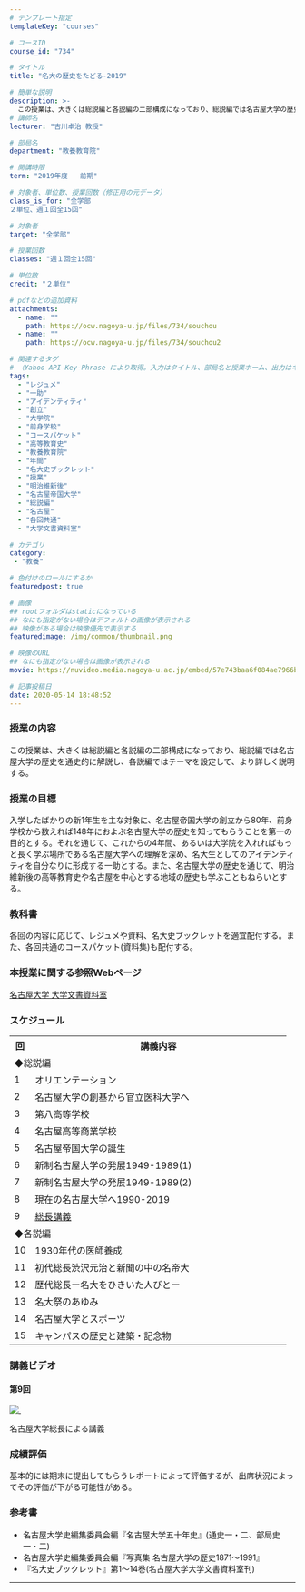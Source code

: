 ```yaml
---
# テンプレート指定
templateKey: "courses"

# コースID
course_id: "734"

# タイトル
title: "名大の歴史をたどる-2019"

# 簡単な説明
description: >-
  この授業は、大きくは総説編と各説編の二部構成になっており、総説編では名古屋大学の歴史を通史的に解説し、各説編ではテーマを設定して、より詳しく説明する。 ....
# 講師名
lecturer: "吉川卓治 教授"

# 部局名
department: "教養教育院"

# 開講時限
term: "2019年度	前期"

# 対象者、単位数、授業回数（修正用の元データ）
class_is_for: "全学部
２単位、週１回全15回"

# 対象者
target: "全学部"

# 授業回数
classes: "週１回全15回"

# 単位数
credit: "２単位"

# pdfなどの追加資料
attachments:
  - name: "" 
    path: https://ocw.nagoya-u.jp/files/734/souchou
  - name: "" 
    path: https://ocw.nagoya-u.jp/files/734/souchou2

# 関連するタグ
# （Yahoo API Key-Phrase により取得。入力はタイトル、部局名と授業ホーム、出力はキーフレーズ（tags））
tags:
  - "レジュメ"
  - "一助"
  - "アイデンティティ"
  - "創立"
  - "大学院"
  - "前身学校"
  - "コースパケット"
  - "高等教育史"
  - "教養教育院"
  - "年間"
  - "名大史ブックレット"
  - "授業"
  - "明治維新後"
  - "名古屋帝国大学"
  - "総説編"
  - "名古屋"
  - "各回共通"
  - "大学文書資料室"

# カテゴリ
category:
 - "教養"

# 色付けのロールにするか
featuredpost: true

# 画像
## rootフォルダはstaticになっている
## なにも指定がない場合はデフォルトの画像が表示される
## 映像がある場合は映像優先で表示する
featuredimage: /img/common/thumbnail.png

# 映像のURL
## なにも指定がない場合は画像が表示される
movie: https://nuvideo.media.nagoya-u.ac.jp/embed/57e743baa6f084ae7966b4ca657488f58514e9a0

# 記事投稿日
date: 2020-05-14 18:48:52
---
```


### 授業の内容

この授業は、大きくは総説編と各説編の二部構成になっており、総説編では名古屋大学の歴史を通史的に解説し、各説編ではテーマを設定して、より詳しく説明する。









### 授業の目標

入学したばかりの新1年生を主な対象に、名古屋帝国大学の創立から80年、前身学校から数えれば148年におよぶ名古屋大学の歴史を知ってもらうことを第一の目的とする。それを通じて、これからの4年間、あるいは大学院を入れればもっと長く学ぶ場所である名古屋大学への理解を深め、名大生としてのアイデンティティを自分なりに形成する一助とする。また、名古屋大学の歴史を通じて、明治維新後の高等教育史や名古屋を中心とする地域の歴史も学ぶこともねらいとする。 

### 教科書

各回の内容に応じて、レジュメや資料、名大史ブックレットを適宜配付する。また、各回共通のコースパケット(資料集)も配付する。

### 本授業に関する参照Webページ

[名古屋大学 大学文書資料室](http://nua.jimu.nagoya-u.ac.jp/)



<h3>スケジュール</h3>
<table class="basic" width="455">
<tr>
<th width="20" class="center">回</th>
<th width="435" class="center">講義内容</th>
</tr>
<tr>
<td colspan="2">◆総説編</td>
</tr>
<tr>
<td width="20" class="center">1</td>
<td width="435" class="center">オリエンテーション</td>
<tr>
</tr>
<td width="20" class="center">2</td>
<td width="435" class="center">名古屋大学の創基から官立医科大学へ</td>
<tr>
</tr>
<td width="20" class="center">3</td>
<td width="435" class="center">第八高等学校</td>
<tr>
</tr>
<td width="20" class="center">4</td>
<td width="435" class="center">名古屋高等商業学校</td>
<tr>
</tr>
<td width="20" class="center">5</td>
<td width="435" class="center">名古屋帝国大学の誕生</td>
<tr>
</tr>
<td width="20" class="center">6</td>
<td width="435" class="center">新制名古屋大学の発展1949-1989(1)</td>
<tr>
</tr>
<td width="20" class="center">7</td>
<td width="435" class="center">新制名古屋大学の発展1949-1989(2) </td>
<tr>
</tr>
<td width="20" class="center">8</td>
<td width="435" class="center">現在の名古屋大学へ1990-2019
</td>
</tr>
<td width="20" class="center">9</td>
<td width="435" class="center"><a href="https://nuvideo.media.nagoya-u.ac.jp/embed/57e743baa6f084ae7966b4ca657488f58514e9a0">総長講義</a>
<tr>
<td colspan="2">◆各説編</td>
</tr>
</tr>
<td width="20" class="center">10</td>
<td width="435" class="center">1930年代の医師養成</td>
<tr>
<tr>
<td width="20" class="center">11</td>
<td width="435" class="center">初代総長渋沢元治と新聞の中の名帝大</td>
</tr>
<tr>
<td width="20" class="center">12</td>
<td width="435" class="center">歴代総長ー名大をひきいた人びとー</td>
</tr>
<tr>
<td width="20" class="center">13</td>
<td width="435" class="center">名大祭のあゆみ</td>
</tr>
<tr>
<td width="20" class="center">14</td>
<td width="435" class="center">名古屋大学とスポーツ</td>
</tr>
<tr>
<td width="20" class="center">15</td>
<td width="435" class="center">キャンパスの歴史と建築・記念物</td>
</tr>
</table>


### 講義ビデオ

#### 第9回

<a  target="blank" href="https://nuvideo.media.nagoya-u.ac.jp/embed/57e743baa6f084ae7966b4ca657488f58514e9a0">![&nbsp;](https://ocw.nagoya-u.jp/files/734/souchou2) </a>

名古屋大学総長による講義







### 成績評価

基本的には期末に提出してもらうレポートによって評価するが、出席状況によってその評価が下がる可能性がある。


### 参考書

* 名古屋大学史編集委員会編『名古屋大学五十年史』(通史一・二、部局史一・二)
* 名古屋大学史編集委員会編『写真集 名古屋大学の歴史1871～1991』
*	『名大史ブックレット』第1～14巻(名古屋大学大学文書資料室刊)



-----